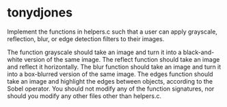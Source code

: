 # tonydjones

Implement the functions in helpers.c such that a user can apply grayscale, reflection, blur, or edge detection filters to their images.

The function grayscale should take an image and turn it into a black-and-white version of the same image.
The reflect function should take an image and reflect it horizontally.
The blur function should take an image and turn it into a box-blurred version of the same image.
The edges function should take an image and highlight the edges between objects, according to the Sobel operator.
You should not modify any of the function signatures, nor should you modify any other files other than helpers.c.
